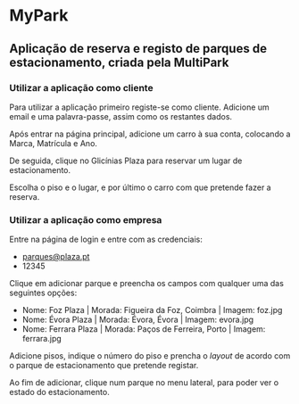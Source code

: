 # MyPark
## Aplicação de reserva e registo de parques de estacionamento, criada pela MultiPark

### Utilizar a aplicação como cliente

Para utilizar a aplicação primeiro registe-se como cliente. Adicione um email e uma palavra-passe, assim como os restantes dados.

Após entrar na página principal, adicione um carro à sua conta, colocando a Marca, Matrícula e Ano.

De seguida, clique no Glicínias Plaza para reservar um lugar de estacionamento.

Escolha o piso e o lugar, e por último o carro com que pretende fazer a reserva.

### Utilizar a aplicação como empresa

Entre na página de login e entre com as credenciais:
 - parques@plaza.pt
 - 12345

Clique em adicionar parque e preencha os campos com qualquer uma das seguintes opções:
 - Nome: Foz Plaza | Morada: Figueira da Foz, Coimbra | Imagem: foz.jpg
 - Nome: Évora Plaza | Morada: Évora, Évora | Imagem: evora.jpg
 - Nome: Ferrara Plaza | Morada: Paços de Ferreira, Porto | Imagem: ferrara.jpg

Adicione pisos, indique o número do piso e prencha o _layout_ de acordo com o parque de estacionamento que pretende registar.

Ao fim de adicionar, clique num parque no menu lateral, para poder ver o estado do estacionamento.
